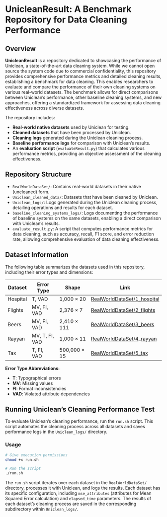 # UnicleanResult: A Benchmark Repository for Data Cleaning Performance

## Overview
**UnicleanResult** is a repository dedicated to showcasing the performance of Uniclean, a state-of-the-art data cleaning system. While we cannot open source the system code due to commercial confidentiality, this repository provides comprehensive performance metrics and detailed cleaning results, establishing a benchmark for data cleaning. This enables researchers to evaluate and compare the performance of their own cleaning systems on various real-world datasets. The benchmark allows for direct comparisons between Uniclean’s performance, other baseline cleaning systems, and new approaches, offering a standardized framework for assessing data cleaning effectiveness across diverse datasets.

The repository includes:
- **Real-world native datasets** used by Uniclean for testing.
- **Cleaned datasets** that have been processed by Uniclean.
- **Cleaning logs** generated during the Uniclean cleaning process.
- **Baseline performance logs** for comparison with Uniclean’s results.
- An **evaluation script** (`evaluateResult.py`) that calculates various performance metrics, providing an objective assessment of the cleaning effectiveness.

## Repository Structure

- `RealWorldDataSet/`: Contains real-world datasets in their native (uncleaned) form.
- `Uniclean_cleaned_data/`: Datasets that have been cleaned by Uniclean.
- `Uniclean_logs/`: Logs generated during the Uniclean cleaning process, detailing operations and results for each dataset.
- `baseline_cleaning_systems_logs/`: Logs documenting the performance of baseline systems on the same datasets, enabling a direct comparison with Uniclean’s results.
- `evaluate_result.py`: A script that computes performance metrics for data cleaning, such as accuracy, recall, F1 score, and error reduction rate, allowing comprehensive evaluation of data cleaning effectiveness.

## Dataset Information

The following table summarizes the datasets used in this repository, including their error types and dimensions:

| Dataset | Error Type | Shape        | Link |
|---------|------------|--------------|------|
| Hospital | T, VAD | 1,000 × 20   | [RealWorldDataSet/1_hospital](./RealWorldDataSet/1_hospital) |
| Flights  | MV, FI, VAD | 2,376 × 7    | [RealWorldDataSet/2_flights](./RealWorldDataSet/2_flights) |
| Beers    | MV, FI, VAD | 2,410 × 111  | [RealWorldDataSet/3_beers](./RealWorldDataSet/3_beers) |
| Rayyan   | MV, T, FI, VAD | 1,000 × 11   | [RealWorldDataSet/4_rayyan](./RealWorldDataSet/4_rayyan) |
| Tax      | T, FI, VAD | 500,000 × 15 | [RealWorldDataSet/5_tax](./RealWorldDataSet/5_tax50k) |

**Error Type Abbreviations:**
- **T**: Typographical errors
- **MV**: Missing values
- **FI**: Format inconsistencies
- **VAD**: Violated attribute dependencies


## Running Uniclean’s Cleaning Performance Test

To evaluate Uniclean’s cleaning performance, run the `run.sh` script. This script automates the cleaning process across all datasets and saves performance logs in the `Uniclean_logs/` directory.

### Usage
```bash
# Give execution permissions
chmod +x run.sh

# Run the script
./run.sh
```

The `run.sh` script iterates over each dataset in the `RealWorldDataSet/` directory, processes it with Uniclean, and logs the results. Each dataset has its specific configuration, including `mse_attributes` (attributes for Mean Squared Error calculation) and `elapsed_time` parameters. The results of each dataset’s cleaning process are saved in the corresponding subdirectory within `Uniclean_logs/`.